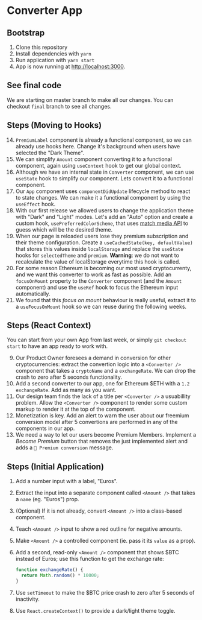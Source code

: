 # Converter App

## Bootstrap

1. Clone this repository
2. Install dependencies with `yarn`
3. Run application with `yarn start`
4. App is now running at [http://localhost:3000](http://localhost:3000).

## See final code

We are starting on master branch to make all our changes.
You can checkout `final` branch to see all changes.

## Steps (Moving to Hooks)

14. `PremiumLabel` component is already a functional component, so we can already use hooks here. Change it's background when users have selected the "Dark Theme".
15. We can simplify `Amount` component converting it to a functional component, again using `useContext` hook to get our global context.
16. Although we have an internal state in `Converter` component, we can use `useState` hook to simplify our component. Lets convert it to a functional component.
17. Our `App` component uses `componentDidUpdate` lifecycle method to react to state changes. We can make it a functional component by using the `useEffect` hook.
18. With our first release we allowed users to change the application theme with "Dark" and "Light" modes. Let's add an "Auto" option and create a custom hook, `usePreferredColorScheme`, that uses [match media API](https://www.freecodecamp.org/news/how-to-detect-a-users-preferred-color-scheme-in-javascript-ec8ee514f1ef/) to guess which will be the desired theme.
19. When our page is reloaded users lose they premium subscription and their theme configuration. Create a `useCachedState(key, defaultValue)` that stores this values inside `localStorage` and replace the `useState` hooks for `selectedTheme` and `premium`. **Warning**: we do not want to recalculate the value of localStorage everytime this hook is called.
20. For some reason Ethereum is becoming our most used cryptocurrenty, and we want this converter to work as fast as possible. Add an `focusOnMount` property to the `Converter` component (and the `Amount` component) and use the `useRef` hook to focus the Ethereum input automatically.
21. We found that this _focus on mount_ behaviour is really useful, extract it to a `useFocusOnMount` hook so we can reuse during the following weeks.

## Steps (React Context)

You can start from your own App from last week, or simply `git checkout start` to have an app ready to work with.

9. Our Product Owner foresees a demand in conversion for other cryptocurrencies: extract the convertion logic into a `<Converter />` component that takes a `cryptoName` and a `exchangeRate`. We can drop the crash to zero after 5 seconds functionality.
10. Add a second converter to our app, one for Ethereum \$ETH with a `1.2` `exchangeRate`. Add as many as you want.
11. Our design team finds the lack of a title per `<Converter />` a usuabillity problem. Allow the `<Converter />` component to render some custom markup to render it at the top of the component.
12. Monetization is key. Add an alert to warn the user about our freemium conversion model after 5 convertions are performed in any of the <Converter /> components in our app.
13. We need a way to let our users become Premium Members. Implement a _Become Premium_ button that removes the just implemented alert and adds a `💎 Premium conversion` message.

## Steps (Initial Application)

1. Add a number input with a label, "Euros".
2. Extract the input into a separate component called `<Amount />` that takes a `name` (eg. "Euros") prop.
3. (Optional) If it is not already, convert `<Amount />` into a class-based component.
4. Teach `<Amount />` input to show a red outline for negative amounts.
5. Make `<Amount />` a controlled component (ie. pass it its `value` as a prop).
6. Add a second, read-only `<Amount />` component that shows \$BTC instead of Euros; use this function to get the exchange rate:

   ```javascript
   function exchangeRate() {
     return Math.random() * 10000;
   }
   ```

7. Use `setTimeout` to make the \$BTC price crash to zero after 5 seconds of inactivity.
8. Use `React.createContext()` to provide a dark/light theme toggle.
